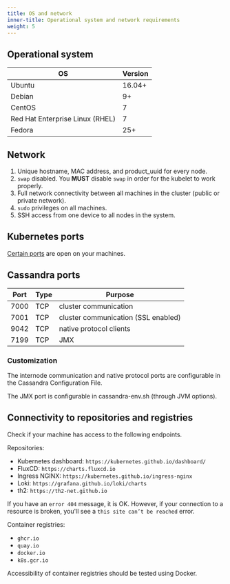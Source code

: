 ```yaml
---
title: OS and network
inner-title: Operational system and network requirements
weight: 5
---
```


<!-- ## Kubernetes minimum requirements
Machines that meet Kubernetes minimum requirements for the workers
https://kubernetes.io/docs/setup/production-environment/tools/kubeadm/install-kubeadm/#before-you-begin -->

## Operational system

|OS|Version|
|---|---|
|Ubuntu|16.04+|
|Debian|9+|
|CentOS|7|
|Red Hat Enterprise Linux (RHEL)|7|
|Fedora|25+|

## Network

1. Unique hostname, MAC address, and product_uuid for every node.
2. `swap` disabled. You **MUST** disable `swap` in order for the kubelet to work properly.
3. Full network connectivity between all machines in the cluster (public or private network).
4. `sudo` privileges on all machines.
5. SSH access from one device to all nodes in the system.

## Kubernetes ports

[Certain ports](https://kubernetes.io/docs/setup/production-environment/tools/kubeadm/install-kubeadm/#check-required-ports) are open on your machines.

## Cassandra ports

|Port|Type|Purpose|
|---|---|---|
|7000|TCP|cluster communication|
|7001|TCP|cluster communication (SSL enabled)|
|9042|TCP|native protocol clients|
|7199|TCP|JMX|

### Customization

The internode communication and native protocol
ports are configurable in the Cassandra Configuration File.

The JMX
port is configurable in cassandra-env.sh (through JVM options).


## Connectivity to repositories and registries

Check if your machine has access to the following endpoints.

Repositories:

- Kubernetes dashboard: `https://kubernetes.github.io/dashboard/`
- FluxCD: `https://charts.fluxcd.io`
- Ingress NGINX: `https://kubernetes.github.io/ingress-nginx`
- Loki: `https://grafana.github.io/loki/charts`
- th2: `https://th2-net.github.io`

<notice note>

If you have an `error 404` message, it is OK. However, if your connection
to a resource is broken, you'll see a `this site can’t be reached` error.

</notice>

Container registries:
- `ghcr.io`
- `quay.io`
- `docker.io`
- `k8s.gcr.io`

<!--Instructions about how to check accessibility needed--> 

<notice note>

Accessibility of container registries should be tested using Docker.

</notice>
